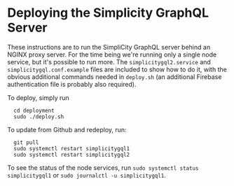 # Deploying the Simplicity GraphQL Server

These instructions are to run the SimpliCity GraphQL server behind an NGINX proxy server. For
the time being we're running only a single node service, but it's possible to run more.
The ````simplicitygql2.service```` and ````simplicitygql.conf.example```` files are included
to show how to do it, with the obvious additional commands needed in ````deploy.sh```` (an
additional Firebase authentication file is probably also required).

To deploy, simply run 
````
  cd deployment
  sudo ./deploy.sh
````

To update from Github and redeploy, run:

````
  git pull
  sudo systemctl restart simplicitygql1
  sudo systemctl restart simplicitygql2
````

To see the status of the node services, run ````sudo systemctl status simplicitygql1```` 
or ````sudo journalctl -u simplicitygql1````.

